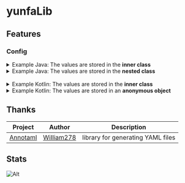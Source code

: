# yunfaLib

## Features

### Config
<details>
<summary>Example Java: The values are stored in the <b>inner class</b></summary>

```java
import moe.yunfachi.yunfalib.config.Config;
import java.io.File;

public class Example {
    private static class ConfigKeys {
        String truth = "this value is immediately saved to a file";
    }
    
    public Example() {
        final Config<ConfigKeys> config = new Config<>(
                new File("./modid/config.yml"), 
                new ConfigKeys()
        );
        
        config.get().truth = "this value will be written after config.save()";
        config.save();
    }
}
```
</details>
<details>
<summary>Example Java: The values are stored in the <b>nested class</b></summary>

```java
import moe.yunfachi.yunfalib.config.Config;
import java.io.File;

public class Example {
    public Example() {
        final Config<ConfigKeys> config = new Config<>(
                new File("./modid/config.yml"), 
                new ConfigKeys()
        );
        
        config.get().truth = "this value will be written after config.save()";
        config.save();
    }
}

class ConfigKeys {
    String truth = "this value is immediately saved to a file";
}
```
</details>
<br>
<details>
<summary>Example Kotlin: The values are stored in the <b>inner class</b></summary>

```kotlin
import moe.yunfachi.yunfalib.config.Config
import java.io.File

class Example {
    init {
        class ConfigKeys {
            var truth = "this value is immediately saved to a file"
        }

        val config = Config(
            File("./modid/config.yml"),
            ConfigKeys()
        )
        
        config.get().truth = "this value will be written after config.save()"
        config.save()
    }
}
```
</details>
<details>
<summary>Example Kotlin: The values are stored in an <b>anonymous object</b></summary>

```kotlin
import moe.yunfachi.yunfalib.config.Config
import java.io.File

class Example {
    init {
        val config = Config(
            File("./modid/config.yml"),
            object {
                var truth: String = "this value is immediately saved to a file"
            }
        )

        config.get().truth = "this value will be written after config.save()"
        config.save()
    }
}
```
</details>

## Thanks

| Project                                            | Author                                      | Description                        |
|----------------------------------------------------|---------------------------------------------|------------------------------------|
| [Annotaml](https://github.com/WiIIiam278/Annotaml) | [WiIIiam278](https://github.com/WiIIiam278) | library for generating YAML files  |

## Stats

![Alt](https://repobeats.axiom.co/api/embed/321da4fd0a3bf68fb4f40ef705be5c7da467e646.svg "Repobeats analytics image")
